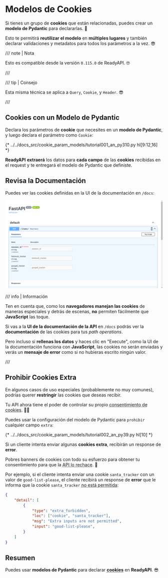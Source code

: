 # Modelos de Cookies

Si tienes un grupo de **cookies** que están relacionadas, puedes crear un **modelo de Pydantic** para declararlas. 🍪

Esto te permitirá **reutilizar el modelo** en **múltiples lugares** y también declarar validaciones y metadatos para todos los parámetros a la vez. 😎

/// note | Nota

Esto es compatible desde la versión `0.115.0` de ReadyAPI. 🤓

///

/// tip | Consejo

Esta misma técnica se aplica a `Query`, `Cookie`, y `Header`. 😎

///

## Cookies con un Modelo de Pydantic

Declara los parámetros de **cookie** que necesites en un **modelo de Pydantic**, y luego declara el parámetro como `Cookie`:

{* ../../docs_src/cookie_param_models/tutorial001_an_py310.py hl[9:12,16] *}

**ReadyAPI** **extraerá** los datos para **cada campo** de las **cookies** recibidas en el request y te entregará el modelo de Pydantic que definiste.

## Revisa la Documentación

Puedes ver las cookies definidas en la UI de la documentación en `/docs`:

<div class="screenshot">
<img src="/img/tutorial/cookie-param-models/image01.png">
</div>

/// info | Información

Ten en cuenta que, como los **navegadores manejan las cookies** de maneras especiales y detrás de escenas, **no** permiten fácilmente que **JavaScript** las toque.

Si vas a la **UI de la documentación de la API** en `/docs` podrás ver la **documentación** de las cookies para tus *path operations*.

Pero incluso si **rellenas los datos** y haces clic en "Execute", como la UI de la documentación funciona con **JavaScript**, las cookies no serán enviadas y verás un **mensaje de error** como si no hubieras escrito ningún valor.

///

## Prohibir Cookies Extra

En algunos casos de uso especiales (probablemente no muy comunes), podrías querer **restringir** las cookies que deseas recibir.

Tu API ahora tiene el poder de controlar su propio <abbr title="Esto es una broma, por si acaso. No tiene nada que ver con los consentimientos de cookies, pero es gracioso que incluso la API ahora pueda rechazar las pobres cookies. Toma una cookie. 🍪">consentimiento de cookies</abbr>. 🤪🍪

Puedes usar la configuración del modelo de Pydantic para `prohibir` cualquier campo `extra`:

{* ../../docs_src/cookie_param_models/tutorial002_an_py39.py hl[10] *}

Si un cliente intenta enviar algunas **cookies extra**, recibirán un response de **error**.

Pobres banners de cookies con todo su esfuerzo para obtener tu consentimiento para que la <abbr title="Esta es otra broma. No me prestes atención. Toma un café para tu cookie. ☕">API lo rechace</abbr>. 🍪

Por ejemplo, si el cliente intenta enviar una cookie `santa_tracker` con un valor de `good-list-please`, el cliente recibirá un response de **error** que le informa que la cookie `santa_tracker` <abbr title="Santa desaprueba la falta de cookies. 🎅 Está bien, no más bromas de cookies.">no está permitida</abbr>:

```json
{
    "detail": [
        {
            "type": "extra_forbidden",
            "loc": ["cookie", "santa_tracker"],
            "msg": "Extra inputs are not permitted",
            "input": "good-list-please",
        }
    ]
}
```

## Resumen

Puedes usar **modelos de Pydantic** para declarar <abbr title="Toma una última cookie antes de irte. 🍪">**cookies**</abbr> en **ReadyAPI**. 😎
